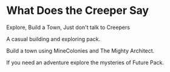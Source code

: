 # What Does the Creeper Say

Explore, Build a Town, Just don't talk to Creepers

A casual building and exploring pack.



Build a town using MineColonies and The Mighty Architect. 

If you need an adventure explore the mysteries of Future Pack. 

